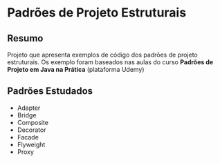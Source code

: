 # Padrões de Projeto Estruturais

## Resumo

Projeto que apresenta exemplos de código dos padrões de projeto estruturais. Os exemplo foram baseados nas aulas do curso **Padrões de Projeto em Java na Prática** (plataforma Udemy)

## Padrões Estudados

- Adapter
- Bridge
- Composite
- Decorator
- Facade
- Flyweight
- Proxy
